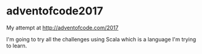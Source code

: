 # adventofcode2017
My attempt at http://adventofcode.com/2017

I'm going to try all the challenges using Scala which is a language I'm trying to learn.
